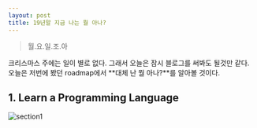 ```yaml
---
layout: post
title: 19년말 지금 나는 뭘 아나?
---
```


> 월.요.일.조.아

크리스마스 주에는 일이 별로 없다. 그래서 오늘은 잠시 블로그를 써봐도 될것만 같다. 오늘은 저번에 봤던 roadmap에서 **대체 난 뭘 아나?**를 알아볼 것이다.

## 1. Learn a Programming Language
![section1]({{site.baseurl}}/images/section1.PNG)
